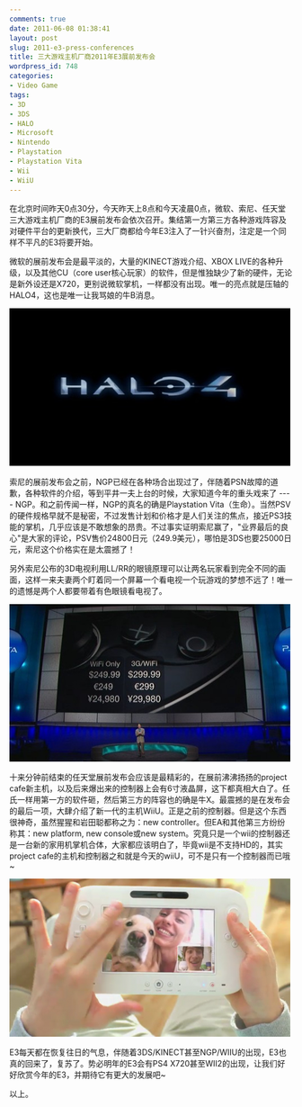 ```yaml
---
comments: true
date: 2011-06-08 01:38:41
layout: post
slug: 2011-e3-press-conferences
title: 三大游戏主机厂商2011年E3展前发布会
wordpress_id: 748
categories:
- Video Game
tags:
- 3D
- 3DS
- HALO
- Microsoft
- Nintendo
- Playstation
- Playstation Vita
- Wii
- WiiU
---
```


在北京时间昨天0点30分，今天昨天上8点和今天凌晨0点，微软、索尼、任天堂三大游戏主机厂商的E3展前发布会依次召开。集结第一方第三方各种游戏阵容及对硬件平台的更新换代，三大厂商都给今年E3注入了一针兴奋剂，注定是一个同样不平凡的E3将要开始。

微软的展前发布会是最平淡的，大量的KINECT游戏介绍、XBOX LIVE的各种升级，以及其他CU（core user核心玩家）的软件，但是惟独缺少了新的硬件，无论是新外设还是X720，更别说微软掌机，一样都没有出现。唯一的亮点就是压轴的HALO4，这也是唯一让我骂娘的牛B消息。

[![](/images/uploads/wp/2011_e3_microsoft-500x281.jpg)](/2011-e3-press-conferences/2011_e3_microsoft/)

索尼的展前发布会之前，NGP已经在各种场合出现过了，伴随着PSN故障的道歉，各种软件的介绍，等到平井一夫上台的时候，大家知道今年的重头戏来了 ---- NGP。和之前传闻一样，NGP的真名的确是Playstation Vita（生命）。当然PSV的硬件规格早就不是秘密，不过发售计划和价格才是人们关注的焦点，接近PS3技能的掌机，几乎应该是不敢想象的昂贵。不过事实证明索尼赢了，"业界最后的良心"是大家的评论，PSV售价24800日元（249.9美元），哪怕是3DS也要25000日元，索尼这个价格实在是太震撼了！

另外索尼公布的3D电视利用LL/RR的眼镜原理可以让两名玩家看到完全不同的画面，这样一来夫妻两个盯着同一个屏幕一个看电视一个玩游戏的梦想不远了！唯一的遗憾是两个人都要带着有色眼镜看电视了。

[![](/images/uploads/wp/2011_e3_sony-500x280.jpg)](/2011-e3-press-conferences/2011_e3_sony/)

十来分钟前结束的任天堂展前发布会应该是最精彩的，在展前沸沸扬扬的project cafe新主机，以及后来爆出来的控制器上会有6寸液晶屏，这下都真相大白了。任氏一样用第一方的软件砸，然后第三方的阵容也的确是牛X。最震撼的是在发布会的最后一项，大肆介绍了新一代的主机WiiU。正是之前的控制器。但是这个东西很神奇，虽然猩猩和岩田聪都称之为：new controller。但EA和其他第三方纷纷称其：new platform, new console或new system。究竟只是一个wii的控制器还是一台新的家用机掌机合体，大家都应该明白了，毕竟wii是不支持HD的，其实project cafe的主机和控制器之和就是今天的wiiU，可不是只有一个控制器而已哦~

[![](/images/uploads/wp/2011_e3_nintendo-500x281.png)](/2011-e3-press-conferences/2011_e3_nintendo/)

E3每天都在恢复往日的气息，伴随着3DS/KINECT甚至NGP/WIIU的出现，E3也真的回来了，复苏了。势必明年的E3会有PS4 X720甚至WII2的出现，让我们好好欣赏今年的E3，并期待它有更大的发展吧~

以上。



